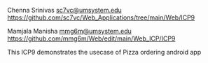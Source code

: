 
Chenna Srinivas sc7vc@umsystem.edu https://github.com/sc7vc/Web_Applications/tree/main/Web/ICP9

Mamjala Manisha mmg6m@umsystem.edu https://github.com/mmg6m/Web/edit/main/Web_ICP/ICP9

This ICP9 demonstrates the usecase of Pizza ordering android app
